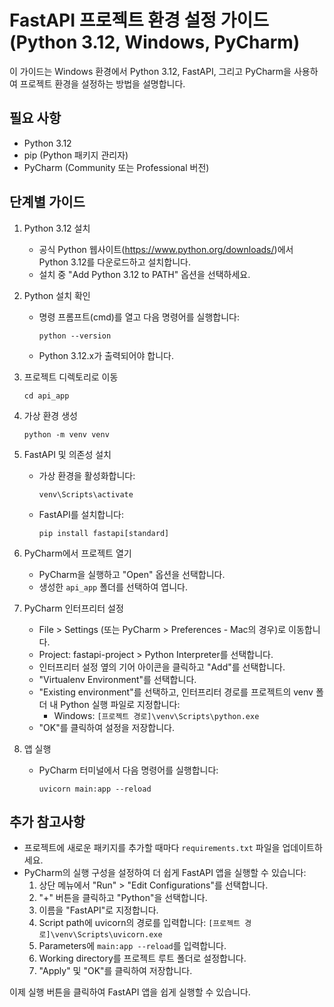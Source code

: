 # FastAPI 프로젝트 환경 설정 가이드 (Python 3.12, Windows, PyCharm)

이 가이드는 Windows 환경에서 Python 3.12, FastAPI, 그리고 PyCharm을 사용하여 프로젝트 환경을 설정하는 방법을 설명합니다.

## 필요 사항

- Python 3.12
- pip (Python 패키지 관리자)
- PyCharm (Community 또는 Professional 버전)

## 단계별 가이드

1. Python 3.12 설치
   - 공식 Python 웹사이트(https://www.python.org/downloads/)에서 Python 3.12를 다운로드하고 설치합니다.
   - 설치 중 "Add Python 3.12 to PATH" 옵션을 선택하세요.

2. Python 설치 확인
   - 명령 프롬프트(cmd)를 열고 다음 명령어를 실행합니다:
     ```
     python --version
     ```
   - Python 3.12.x가 출력되어야 합니다.

3. 프로젝트 디렉토리로 이동
   ```
   cd api_app
   ```

4. 가상 환경 생성
   ```
   python -m venv venv
   ```

5. FastAPI 및 의존성 설치
   - 가상 환경을 활성화합니다:
     ```
     venv\Scripts\activate
     ```
   - FastAPI를 설치합니다:
     ```
     pip install fastapi[standard]
     ```
6. PyCharm에서 프로젝트 열기
   - PyCharm을 실행하고 "Open" 옵션을 선택합니다.
   - 생성한 `api_app` 폴더를 선택하여 엽니다.

7. PyCharm 인터프리터 설정
   - File > Settings (또는 PyCharm > Preferences - Mac의 경우)로 이동합니다.
   - Project: fastapi-project > Python Interpreter를 선택합니다.
   - 인터프리터 설정 옆의 기어 아이콘을 클릭하고 "Add"를 선택합니다.
   - "Virtualenv Environment"를 선택합니다.
   - "Existing environment"를 선택하고, 인터프리터 경로를 프로젝트의 venv 폴더 내 Python 실행 파일로 지정합니다:
     - Windows: `[프로젝트 경로]\venv\Scripts\python.exe`
   - "OK"를 클릭하여 설정을 저장합니다.

8. 앱 실행
    - PyCharm 터미널에서 다음 명령어를 실행합니다:
      ```
      uvicorn main:app --reload
      ```

## 추가 참고사항

- 프로젝트에 새로운 패키지를 추가할 때마다 `requirements.txt` 파일을 업데이트하세요.
- PyCharm의 실행 구성을 설정하여 더 쉽게 FastAPI 앱을 실행할 수 있습니다:
  1. 상단 메뉴에서 "Run" > "Edit Configurations"를 선택합니다.
  2. "+" 버튼을 클릭하고 "Python"을 선택합니다.
  3. 이름을 "FastAPI"로 지정합니다.
  4. Script path에 uvicorn의 경로를 입력합니다: `[프로젝트 경로]\venv\Scripts\uvicorn.exe`
  5. Parameters에 `main:app --reload`를 입력합니다.
  6. Working directory를 프로젝트 루트 폴더로 설정합니다.
  7. "Apply" 및 "OK"를 클릭하여 저장합니다.

이제 실행 버튼을 클릭하여 FastAPI 앱을 쉽게 실행할 수 있습니다.